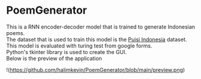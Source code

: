 # PoemGenerator
This is a RNN encoder-decoder model that is trained to generate Indonesian poems. <br>
The dataset that is used to train this model is the <a href="https://www.kaggle.com/ilhamfp31/puisi-indonesia">Puisi Indonesia</a> dataset. <br>
This model is evaluated with turing test from google forms. <br>
Python's tkinter library is used to create the GUI. <br>
Below is the preview of the application <br>

!(https://github.com/halimkevin/PoemGenerator/blob/main/preview.png)

